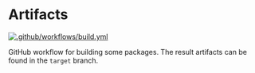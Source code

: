 # Artifacts

[![.github/workflows/build.yml](https://github.com/EFanZh/artifacts/actions/workflows/build.yml/badge.svg)](https://github.com/EFanZh/artifacts/actions/workflows/build.yml)

GitHub workflow for building some packages. The result artifacts can be found in the `target` branch.
